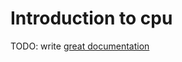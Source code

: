 # Introduction to cpu

TODO: write [great documentation](http://jacobian.org/writing/what-to-write/)
